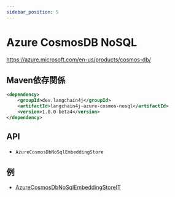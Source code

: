 ```yaml
---
sidebar_position: 5
---
```


# Azure CosmosDB NoSQL

https://azure.microsoft.com/en-us/products/cosmos-db/


## Maven依存関係

```xml
<dependency>
    <groupId>dev.langchain4j</groupId>
    <artifactId>langchain4j-azure-cosmos-nosql</artifactId>
    <version>1.0.0-beta4</version>
</dependency>
```

## API

- `AzureCosmosDbNoSqlEmbeddingStore`


## 例

- [AzureCosmosDbNoSqlEmbeddingStoreIT](https://github.com/langchain4j/langchain4j/blob/main/langchain4j-azure-cosmos-nosql/src/test/java/dev/langchain4j/store/embedding/azure/cosmos/nosql/AzureCosmosDbNoSqlEmbeddingStoreIT.java)
